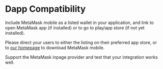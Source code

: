 # Dapp Compatibility

Include MetaMask mobile as a listed wallet in your application, and link to open MetaMask app (if installed) or to go to play/app store (if not yet installed).

Please direct your users to either the listing on their preferred app store, or to [our homepage](https://metamask.io/download.html) to download MetaMask mobile.

Support the MetaMask inpage provider and test that your integration works well.
